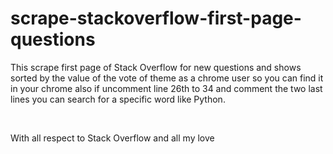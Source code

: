 # scrape-stackoverflow-first-page-questions


<p>This scrape first page of Stack Overflow for new questions and shows sorted by the value of the vote of theme as a chrome user so you can find it in your chrome also if uncomment line  26th to 34 and comment the two last lines you can search for a specific word like Python.</p>
<br>

<p>With all respect to Stack Overflow and all my love</p>
